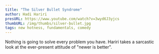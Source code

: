 ```yaml
---
title: "The Silver Bullet Syndrome"
author: Hadi Hariri
presURL: https://www.youtube.com/watch?v=3wyd6J3yjcs
thumbURL: /img/thumbs/silver-bullet.jpg
tags: new hotness, fundamentals, comedy
---
```


Nothing is going to solve every problem you have.  Hariri takes a sarcastic look at the ever-present attitude of "newer is better".
